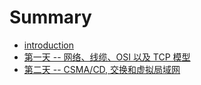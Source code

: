 # Summary

* [introduction](README.md)
* [第一天 -- 网络、线缆、OSI 以及 TCP 模型](d01-Networks-Cables-OSI-and-TCP-Models.md)
* [第二天 -- CSMA/CD, 交换和虚拟局域网](d02-CSMA-CD-Switching-and-VLANs.md)

